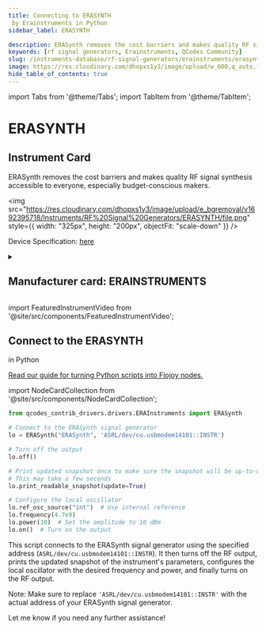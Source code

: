 ```yaml
---
title: Connecting to ERASYNTH
 by Erainstruments in Python
sidebar_label: ERASYNTH

description: ERASynth removes the cost barriers and makes quality RF signal synthesis accessible to everyone, especially budget-conscious makers.
keywords: [rf signal generators, Erainstruments, QCodes Community]
slug: /instruments-database/rf-signal-generators/erainstruments/erasynth
image: https://res.cloudinary.com/dhopxs1y3/image/upload/w_600,q_auto,f_auto/e_bgremoval/v1692395718/Instruments/RF%20Signal%20Generators/ERASYNTH/file.jpg
hide_table_of_contents: true
---
```


import Tabs from '@theme/Tabs';
import TabItem from '@theme/TabItem';

# ERASYNTH


## Instrument Card

<div className="flex">

<div>

ERASynth removes the cost barriers and makes quality RF signal synthesis accessible to everyone, especially budget-conscious makers.

</div>

<img src="https://res.cloudinary.com/dhopxs1y3/image/upload/e_bgremoval/v1692395718/Instruments/RF%20Signal%20Generators/ERASYNTH/file.png" style={{ width: "325px", height: "200px", objectFit: "scale-down" }} />

</div>

<div className="flex text-center">

<p>Device Specification: <a target="\_blank" href="/instruments-database/all-instruments/">here</a></p>

</div>

<details style={{ marginTop: "15px"}}>
<summary><h2>Manufacturer card: ERAINSTRUMENTS</h2></summary>

<img src="https://res.cloudinary.com/dhopxs1y3/image/upload/v1692139600/Instruments/Vendor%20Logos/ERAInstruments.png" style={{ width: "100%", height: "170px",objectFit: "scale-down" }} />

**ERA Instruments** is a startup technology company based in Istanbul, Turkey. With its young and dynamic engineering team, ERA specializes in: RF Signal Generators.

<ul>
  <li>Headquarters: Turkey</li>
  <li>Yearly Revenue (millions, USD): 5.0</li>
  <li>Vendor Website: <a href="https://erainstruments.com/#home">here</a></li>
</ul>
</details>

import FeaturedInstrumentVideo from '@site/src/components/FeaturedInstrumentVideo';

<FeaturedInstrumentVideo category='RF_SIGNAL_GENERATORS' manufacturer='ERAINSTRUMENTS'></FeaturedInstrumentVideo>


## Connect to the ERASYNTH
 in Python

[Read our guide for turning Python scripts into Flojoy nodes.](https://docs.flojoy.ai/custom-nodes/creating-custom-node/)

import NodeCardCollection from '@site/src/components/NodeCardCollection';

<Tabs>

<TabItem value="Flojoy" label="Flojoy" className="flojoy-instrument-tabs">

<NodeCardCollection category='RF_SIGNAL_GENERATORS' manufacturer='ERAINSTRUMENTS'></NodeCardCollection>

</TabItem>
<TabItem value="QCodes Community" label="QCodes Community">


```python
from qcodes_contrib_drivers.drivers.ERAInstruments import ERASynth

# Connect to the ERASynth signal generator
lo = ERASynth("ERASynth", 'ASRL/dev/cu.usbmodem14101::INSTR')

# Turn off the output
lo.off()

# Print updated snapshot once to make sure the snapshot will be up-to-date
# This may take a few seconds
lo.print_readable_snapshot(update=True)

# Configure the local oscillator
lo.ref_osc_source("int")  # Use internal reference
lo.frequency(4.7e9)
lo.power(10)  # Set the amplitude to 10 dBm
lo.on()  # Turn on the output
```

This script connects to the ERASynth signal generator using the specified address (`ASRL/dev/cu.usbmodem14101::INSTR`). It then turns off the RF output, prints the updated snapshot of the instrument's parameters, configures the local oscillator with the desired frequency and power, and finally turns on the RF output.

Note: Make sure to replace `'ASRL/dev/cu.usbmodem14101::INSTR'` with the actual address of your ERASynth signal generator.

Let me know if you need any further assistance!

</TabItem>
</Tabs>